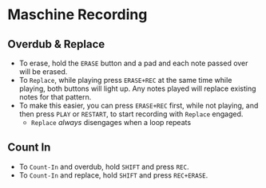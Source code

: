 # Maschine Recording

## Overdub & Replace

- To erase, hold the `ERASE` button and a pad and each note passed over will be erased.
- To `Replace`, while playing press `ERASE+REC` at the same time while playing, both buttons will light up. Any notes played will replace existing notes for that pattern.
- To make this easier, you can press `ERASE+REC` first, while not playing, and then press `PLAY` or `RESTART`, to start recording with `Replace` engaged.
    - `Replace` *always* disengages when a loop repeats

## Count In

- To `Count-In` and overdub, hold `SHIFT` and press `REC`.
- To `Count-In` and replace, hold `SHIFT` and press `REC+ERASE`.
